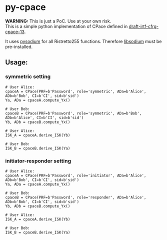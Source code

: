 # py-cpace
**WARNING:** This is just a PoC. Use at your own risk. <br />
This is a simple python implementation of CPace defined in [draft-irtf-cfrg-cpace-13](https://www.ietf.org/archive/id/draft-irtf-cfrg-cpace-13.html).

It uses [pysodium](https://github.com/stef/pysodium) for all Ristretto255 functions. Therefore [libsodium](https://doc.libsodium.org/) must be pre-installed.

## Usage:
### symmetric setting
```
# User Alice:
cpaceA = CPace(PRF=b'Password', role='symmetric', ADa=b'Alice', ADb=b'Bob', CI=b'CI', sid=b'sid')
Ya, ADa = cpaceA.compute_Yx()

# User Bob:
cpaceB = CPace(PRF=b'Password', role='symmetric', ADa=b'Bob', ADb=b'Alice', CI=b'CI', sid=b'sid')
Yb, ADb = cpaceB.compute_Yx()

# User Alice:
ISK_A = cpaceA.derive_ISK(Yb)

# User Bob:
ISK_B = cpaceB.derive_ISK(Ya)
```

### initiator-responder setting
```
# User Alice:
cpaceA = CPace(PRF=b'Password', role='initiator', ADa=b'Alice', ADb=b'Bob', CI=b'CI', sid=b'sid')
Ya, ADa = cpaceA.compute_Yx()

# User Bob:
cpaceB = CPace(PRF=b'Password', role='responder', ADa=b'Alice', ADb=b'Bob', CI=b'CI', sid=b'sid')
Yb, ADb = cpaceB.compute_Yx()

# User Alice:
ISK_A = cpaceA.derive_ISK(Yb)

# User Bob:
ISK_B = cpaceB.derive_ISK(Ya)
```
